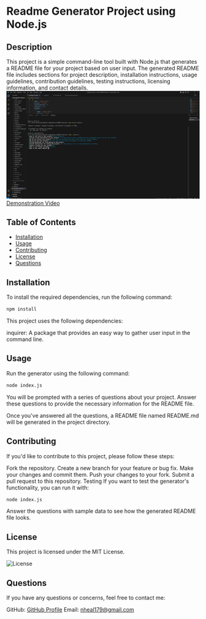 # Readme Generator Project using Node.js

## Description

This project is a simple command-line tool built with Node.js that generates a README file for your project based on user input. The generated README file includes sections for project description, installation instructions, usage guidelines, contribution guidelines, testing instructions, licensing information, and contact details.
[![Image of app](./images/screenshot.png)](https://github.com/NickUCLA/Nicks-README-Generator)
[Demonstration Video](https://drive.google.com/file/d/1fdg4oqVZux7i6IyrY0fdQP_hfdGOfUSO/view?usp=sharing)

## Table of Contents

- [Installation](#installation)
- [Usage](#usage)
- [Contributing](#contributing)
- [License](#license)
- [Questions](#questions)

## Installation

To install the required dependencies, run the following command:

```bash
npm install
```

This project uses the following dependencies:

inquirer: A package that provides an easy way to gather user input in the command line.

## Usage

Run the generator using the following command:

```bash
node index.js
```

You will be prompted with a series of questions about your project. Answer these questions to provide the necessary information for the README file.

Once you've answered all the questions, a README file named README.md will be generated in the project directory.

## Contributing

If you'd like to contribute to this project, please follow these steps:

Fork the repository.
Create a new branch for your feature or bug fix.
Make your changes and commit them.
Push your changes to your fork.
Submit a pull request to this repository.
Testing
If you want to test the generator's functionality, you can run it with:

```bash
node index.js
```

Answer the questions with sample data to see how the generated README file looks.

## License

This project is licensed under the MIT License.

![License](https://img.shields.io/badge/license-MIT-blue.svg)

## Questions

If you have any questions or concerns, feel free to contact me:

GitHub: [GitHub Profile](https://github.com/NickUCLA)
Email: nheal179@gmail.com
